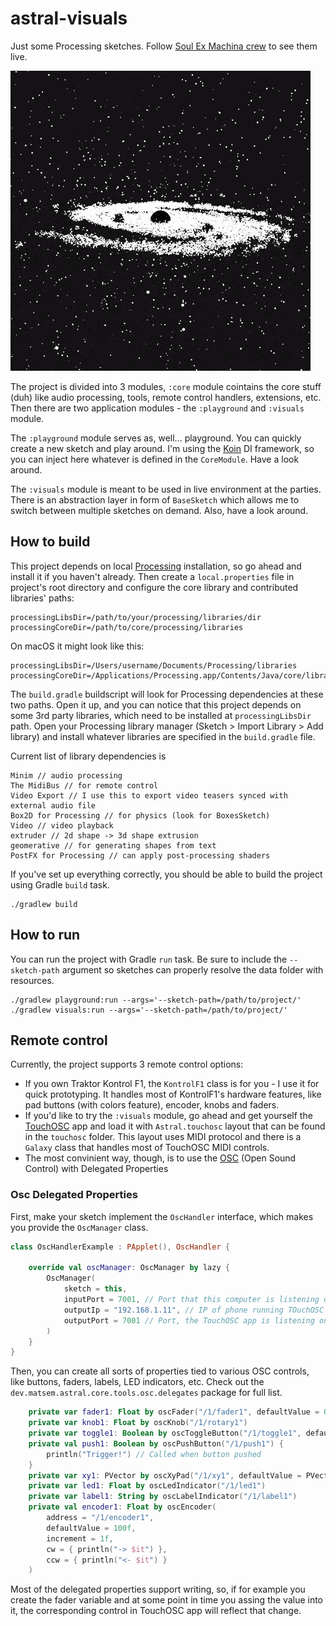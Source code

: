 # astral-visuals

Just some Processing sketches.
Follow [Soul Ex Machina crew](https://www.facebook.com/SoulExMachinaDnB) to see them live.


![](demo-gif.gif)

The project is divided into 3 modules, `:core` module cointains the core stuff (duh) like audio processing, tools, remote control handlers, extensions, etc. Then there are two application modules - the `:playground` and `:visuals` module.

The `:playground` module serves as, well... playground. You can quickly create a new sketch and play around. I'm using the [Koin](https://insert-koin.io/) DI framework, so you can inject here whatever is defined in the `CoreModule`. Have a look around.

The `:visuals` module is meant to be used in live environment at the parties. There is an abstraction layer in form of `BaseSketch` which allows me to switch between multiple sketches on demand. Also, have a look around.

## How to build

This project depends on local [Processing](https://processing.org) installation, so go ahead and install it if you haven't already. Then create a `local.properties` file in project's root directory and configure the core library and contributed libraries' paths:

```
processingLibsDir=/path/to/your/processing/libraries/dir
processingCoreDir=/path/to/core/processing/libraries
```

On macOS it might look like this:

```
processingLibsDir=/Users/username/Documents/Processing/libraries
processingCoreDir=/Applications/Processing.app/Contents/Java/core/library
```

The `build.gradle` buildscript will look for Processing dependencies at these two paths. Open it up, and you can notice that this project depends on some 3rd party libraries, which need to be installed at `processingLibsDir` path. Open your Processing library manager (Sketch > Import Library > Add library) and install whatever libraries are specified in the `build.gradle` file.

Current list of library dependencies is

```
Minim // audio processing
The MidiBus // for remote control
Video Export // I use this to export video teasers synced with external audio file
Box2D for Processing // for physics (look for BoxesSketch)
Video // video playback
extruder // 2d shape -> 3d shape extrusion
geomerative // for generating shapes from text
PostFX for Processing // can apply post-processing shaders
```

If you've set up everything correctly, you should be able to build the project using Gradle `build` task.

```
./gradlew build
```

## How to run

You can run the project with Gradle `run` task. Be sure to include the `--sketch-path` argument so sketches can properly resolve the data folder with resources.

```
./gradlew playground:run --args='--sketch-path=/path/to/project/'
./gradlew visuals:run --args='--sketch-path=/path/to/project/'
```

## Remote control
Currently, the project supports 3 remote control options:

- If you own Traktor Kontrol F1, the `KontrolF1` class is for you - I use it for quick prototyping. It handles most of KontrolF1's hardware features, like pad buttons (with colors feature), encoder, knobs and faders.
- If you'd like to try the `:visuals` module, go ahead and get yourself the [TouchOSC](`https://hexler.net/products/touchosc`) app and load it with `Astral.touchosc` layout that can be found in the `touchosc` folder. This layout uses MIDI protocol and there is a `Galaxy` class that handles most of TouchOSC MIDI controls.
- The most convinient way, though, is to use the [OSC](http://opensoundcontrol.org/introduction-osc) (Open Sound Control) with Delegated Properties

### Osc Delegated Properties
First, make your sketch implement the `OscHandler` interface, which makes you provide the `OscManager` class.

```kotlin
class OscHandlerExample : PApplet(), OscHandler {

    override val oscManager: OscManager by lazy {
        OscManager(
            sketch = this,
            inputPort = 7001, // Port that this computer is listening on
            outputIp = "192.168.1.11", // IP of phone running TOuchOSC
            outputPort = 7001 // Port, the TouchOSC app is listening on
        )
    }
}
```

Then, you can create all sorts of properties tied to various OSC controls, like buttons, faders, labels, LED indicators, etc. Check out the `dev.matsem.astral.core.tools.osc.delegates` package for full list.

```kotlin
    private var fader1: Float by oscFader("/1/fader1", defaultValue = 0.5f)
    private var knob1: Float by oscKnob("/1/rotary1")
    private var toggle1: Boolean by oscToggleButton("/1/toggle1", defaultValue = false)
    private val push1: Boolean by oscPushButton("/1/push1") { 
        println("Trigger!") // Called when button pushed
    }
    private var xy1: PVector by oscXyPad("/1/xy1", defaultValue = PVector(0.5f, 0.5f))
    private var led1: Float by oscLedIndicator("/1/led1")
    private var label1: String by oscLabelIndicator("/1/label1")
    private val encoder1: Float by oscEncoder(
        address = "/1/encoder1",
        defaultValue = 100f,
        increment = 1f,
        cw = { println("-> $it") },
        ccw = { println("<- $it") }
    )
```

Most of the delegated properties support writing, so, if for example you create the fader variable and at some point in time you assing the value into it, the corresponding control in TouchOSC app will reflect that change.
